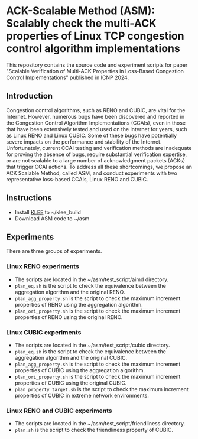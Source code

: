 # ACK-Scalable Method (ASM): Scalably check the multi-ACK properties of Linux TCP congestion control algorithm implementations


This repository contains the source code and experiment scripts for paper "Scalable Verification of Multi-ACK Properties in Loss-Based Congestion Control Implementations" published in ICNP 2024. 

## Introduction

Congestion control algorithms, such as RENO and CUBIC, are vital for the Internet. However, numerous bugs have been discovered and reported in the Congestion Control Algorithm Implementations (CCAIs), even in those that have been extensively tested and used on the Internet for years, such as Linux RENO and Linux CUBIC. Some of these bugs have potentially severe impacts on the performance and stability of the Internet. Unfortunately, current CCAI testing and verification methods are inadequate for proving the absence of bugs, require substantial verification expertise, or are not scalable to a large number of acknowledgment packets (ACKs) that trigger CCAI actions. To address all these shortcomings, we propose an ACK Scalable Method, called ASM, and conduct experiments with two representative loss-based CCAIs, Linux RENO and CUBIC.

## Instructions

* Install [KLEE](https://klee-se.org/) to ~/klee_build
* Download ASM code to ~/asm

## Experiments

There are three groups of experiments.

### Linux RENO experiments

* The scripts are located in the ~/asm/test_script/aimd directory.
* `plan_eq.sh` is the script to check the equivalence between the aggregation algorithm and the original RENO.
* `plan_agg_property.sh` is the script to check the maximum increment properties of RENO using the aggregation algorithm.
* `plan_ori_property.sh` is the script to check the maximum increment properties of RENO using the original RENO.

### Linux CUBIC experiments

* The scripts are located in the ~/asm/test_script/cubic directory.
* `plan_eq.sh` is the script to check the equivalence between the aggregation algorithm and the original CUBIC.
* `plan_agg_property.sh` is the script to check the maximum increment properties of CUBIC using the aggregation algorithm.
* `plan_ori_property.sh` is the script to check the maximum increment properties of CUBIC using the original CUBIC.
* `plan_property_target.sh` is the script to check the maximum increment properties of CUBIC in extreme network environments.

### Linux RENO and CUBIC experiments

* The scripts are located in the ~/asm/test_script/friendliness directory.
* `plan.sh` is the script to check the friendliness property of CUBIC.
